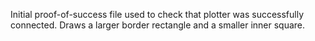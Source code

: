 Initial proof-of-success file used to check that plotter was successfully connected. Draws a larger border rectangle and a smaller inner square. 

